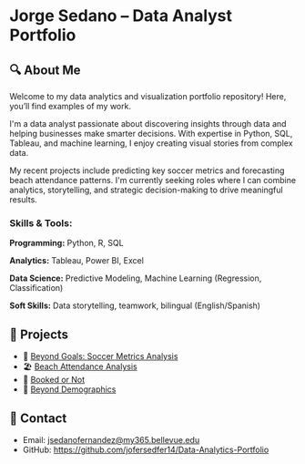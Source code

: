 # Jorge Sedano – Data Analyst Portfolio

## 🔍 About Me
Welcome to my data analytics and visualization portfolio repository! Here, you’ll find examples of my work.

I'm a data analyst passionate about discovering insights through data and helping businesses make smarter decisions. With expertise in Python, SQL, Tableau, and machine learning, I enjoy creating visual stories from complex data.

My recent projects include predicting key soccer metrics and forecasting beach attendance patterns. I'm currently seeking roles where I can combine analytics, storytelling, and strategic decision-making to drive meaningful results.

### Skills & Tools:

**Programming:** Python, R, SQL

**Analytics:** Tableau, Power BI, Excel

**Data Science:** Predictive Modeling, Machine Learning (Regression, Classification)

**Soft Skills:** Data storytelling, teamwork, bilingual (English/Spanish)



## 📂 Projects
- 🥅 [Beyond Goals: Soccer Metrics Analysis](Beyond_Goals/)
- 🏖️ [Beach Attendance Analysis](Beach_Attendance/)
- 🏨 [Booked or Not](Booked_Or_Not/)
- 👥 [Beyond Demographics](Beyond_Demographics/)

## 📩 Contact
- Email: jsedanofernandez@my365.bellevue.edu
- GitHub: https://github.com/jofersedfer14/Data-Analytics-Portfolio
